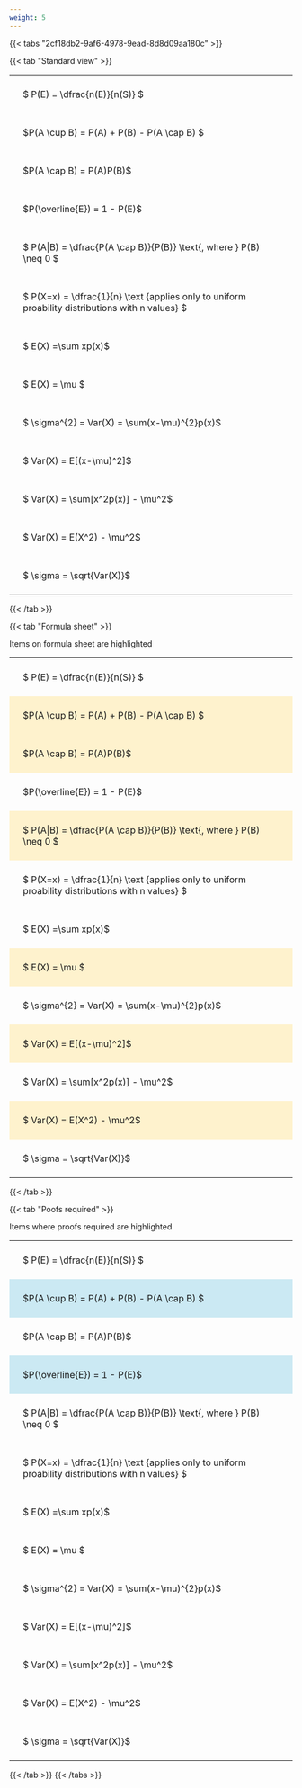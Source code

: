 ```yaml
---
weight: 5
---
```


{{< tabs "2cf18db2-9af6-4978-9ead-8d8d09aa180c" >}}

{{< tab "Standard view" >}}

<style type="text/css">
#T_b1f06 th.col_heading {
  text-align: left;
  font-size: 1em;
}
#T_b1f06 td {
  text-align: left;
  font-size: 1em;
  padding: 1.5em;
}
</style>
<table id="T_b1f06">
  <thead>
  </thead>
  <tbody>
    <tr>
      <td id="T_b1f06_row0_col0" class="data row0 col0" >$ P(E) = \dfrac{n(E)}{n(S)} $</td>
    </tr>
    <tr>
      <td id="T_b1f06_row1_col0" class="data row1 col0" >$P(A \cup B) = P(A) + P(B) - P(A \cap B) $</td>
    </tr>
    <tr>
      <td id="T_b1f06_row2_col0" class="data row2 col0" >$P(A \cap B)  = P(A)P(B)$</td>
    </tr>
    <tr>
      <td id="T_b1f06_row3_col0" class="data row3 col0" >$P(\overline{E}) = 1 - P(E)$</td>
    </tr>
    <tr>
      <td id="T_b1f06_row4_col0" class="data row4 col0" >$ P(A|B) = \dfrac{P(A \cap B)}{P(B)} \text{, where } P(B) \neq 0 $</td>
    </tr>
    <tr>
      <td id="T_b1f06_row5_col0" class="data row5 col0" >$ P(X=x) =  \dfrac{1}{n} 
\text {applies only to uniform proability distributions with n values} $</td>
    </tr>
    <tr>
      <td id="T_b1f06_row6_col0" class="data row6 col0" >$ E(X) =\sum xp(x)$</td>
    </tr>
    <tr>
      <td id="T_b1f06_row7_col0" class="data row7 col0" >$ E(X) = \mu $</td>
    </tr>
    <tr>
      <td id="T_b1f06_row8_col0" class="data row8 col0" >$ \sigma^{2} = Var(X) = \sum(x-\mu)^{2}p(x)$</td>
    </tr>
    <tr>
      <td id="T_b1f06_row9_col0" class="data row9 col0" >$ Var(X) = E[(x-\mu)^2]$</td>
    </tr>
    <tr>
      <td id="T_b1f06_row10_col0" class="data row10 col0" >$ Var(X) = \sum[x^2p(x)] - \mu^2$</td>
    </tr>
    <tr>
      <td id="T_b1f06_row11_col0" class="data row11 col0" >$ Var(X) = E(X^2) - \mu^2$</td>
    </tr>
    <tr>
      <td id="T_b1f06_row12_col0" class="data row12 col0" >$ \sigma = \sqrt{Var(X)}$</td>
    </tr>
  </tbody>
</table>
{{< /tab >}}

{{< tab "Formula sheet" >}}

Items on formula sheet are highlighted 
<br>
<style type="text/css">
#T_7cd3f th.col_heading {
  text-align: left;
  font-size: 1em;
}
#T_7cd3f td {
  text-align: left;
  font-size: 1em;
  padding: 1.5em;
}
#T_7cd3f_row0_col0, #T_7cd3f_row3_col0, #T_7cd3f_row5_col0, #T_7cd3f_row6_col0, #T_7cd3f_row8_col0, #T_7cd3f_row10_col0, #T_7cd3f_row12_col0 {
  background-color: rgba(0,0,0,0);
}
#T_7cd3f_row1_col0, #T_7cd3f_row2_col0, #T_7cd3f_row4_col0, #T_7cd3f_row7_col0, #T_7cd3f_row9_col0, #T_7cd3f_row11_col0 {
  background-color: rgba(255,194,10, 0.2);
}
</style>
<table id="T_7cd3f">
  <thead>
  </thead>
  <tbody>
    <tr>
      <td id="T_7cd3f_row0_col0" class="data row0 col0" >$ P(E) = \dfrac{n(E)}{n(S)} $</td>
    </tr>
    <tr>
      <td id="T_7cd3f_row1_col0" class="data row1 col0" >$P(A \cup B) = P(A) + P(B) - P(A \cap B) $</td>
    </tr>
    <tr>
      <td id="T_7cd3f_row2_col0" class="data row2 col0" >$P(A \cap B)  = P(A)P(B)$</td>
    </tr>
    <tr>
      <td id="T_7cd3f_row3_col0" class="data row3 col0" >$P(\overline{E}) = 1 - P(E)$</td>
    </tr>
    <tr>
      <td id="T_7cd3f_row4_col0" class="data row4 col0" >$ P(A|B) = \dfrac{P(A \cap B)}{P(B)} \text{, where } P(B) \neq 0 $</td>
    </tr>
    <tr>
      <td id="T_7cd3f_row5_col0" class="data row5 col0" >$ P(X=x) =  \dfrac{1}{n} 
\text {applies only to uniform proability distributions with n values} $</td>
    </tr>
    <tr>
      <td id="T_7cd3f_row6_col0" class="data row6 col0" >$ E(X) =\sum xp(x)$</td>
    </tr>
    <tr>
      <td id="T_7cd3f_row7_col0" class="data row7 col0" >$ E(X) = \mu $</td>
    </tr>
    <tr>
      <td id="T_7cd3f_row8_col0" class="data row8 col0" >$ \sigma^{2} = Var(X) = \sum(x-\mu)^{2}p(x)$</td>
    </tr>
    <tr>
      <td id="T_7cd3f_row9_col0" class="data row9 col0" >$ Var(X) = E[(x-\mu)^2]$</td>
    </tr>
    <tr>
      <td id="T_7cd3f_row10_col0" class="data row10 col0" >$ Var(X) = \sum[x^2p(x)] - \mu^2$</td>
    </tr>
    <tr>
      <td id="T_7cd3f_row11_col0" class="data row11 col0" >$ Var(X) = E(X^2) - \mu^2$</td>
    </tr>
    <tr>
      <td id="T_7cd3f_row12_col0" class="data row12 col0" >$ \sigma = \sqrt{Var(X)}$</td>
    </tr>
  </tbody>
</table>
{{< /tab >}}

{{< tab "Poofs required" >}}

Items where proofs required are highlighted 
<br>
<style type="text/css">
#T_4d337 th.col_heading {
  text-align: left;
  font-size: 1em;
}
#T_4d337 td {
  text-align: left;
  font-size: 1em;
  padding: 1.5em;
}
#T_4d337_row0_col0, #T_4d337_row2_col0, #T_4d337_row4_col0, #T_4d337_row5_col0, #T_4d337_row6_col0, #T_4d337_row7_col0, #T_4d337_row8_col0, #T_4d337_row9_col0, #T_4d337_row10_col0, #T_4d337_row11_col0, #T_4d337_row12_col0 {
  background-color: rgba(0,0,0,0);
}
#T_4d337_row1_col0, #T_4d337_row3_col0 {
  background-color: rgba(0,150,200, 0.2);
}
</style>
<table id="T_4d337">
  <thead>
  </thead>
  <tbody>
    <tr>
      <td id="T_4d337_row0_col0" class="data row0 col0" >$ P(E) = \dfrac{n(E)}{n(S)} $</td>
    </tr>
    <tr>
      <td id="T_4d337_row1_col0" class="data row1 col0" >$P(A \cup B) = P(A) + P(B) - P(A \cap B) $</td>
    </tr>
    <tr>
      <td id="T_4d337_row2_col0" class="data row2 col0" >$P(A \cap B)  = P(A)P(B)$</td>
    </tr>
    <tr>
      <td id="T_4d337_row3_col0" class="data row3 col0" >$P(\overline{E}) = 1 - P(E)$</td>
    </tr>
    <tr>
      <td id="T_4d337_row4_col0" class="data row4 col0" >$ P(A|B) = \dfrac{P(A \cap B)}{P(B)} \text{, where } P(B) \neq 0 $</td>
    </tr>
    <tr>
      <td id="T_4d337_row5_col0" class="data row5 col0" >$ P(X=x) =  \dfrac{1}{n} 
\text {applies only to uniform proability distributions with n values} $</td>
    </tr>
    <tr>
      <td id="T_4d337_row6_col0" class="data row6 col0" >$ E(X) =\sum xp(x)$</td>
    </tr>
    <tr>
      <td id="T_4d337_row7_col0" class="data row7 col0" >$ E(X) = \mu $</td>
    </tr>
    <tr>
      <td id="T_4d337_row8_col0" class="data row8 col0" >$ \sigma^{2} = Var(X) = \sum(x-\mu)^{2}p(x)$</td>
    </tr>
    <tr>
      <td id="T_4d337_row9_col0" class="data row9 col0" >$ Var(X) = E[(x-\mu)^2]$</td>
    </tr>
    <tr>
      <td id="T_4d337_row10_col0" class="data row10 col0" >$ Var(X) = \sum[x^2p(x)] - \mu^2$</td>
    </tr>
    <tr>
      <td id="T_4d337_row11_col0" class="data row11 col0" >$ Var(X) = E(X^2) - \mu^2$</td>
    </tr>
    <tr>
      <td id="T_4d337_row12_col0" class="data row12 col0" >$ \sigma = \sqrt{Var(X)}$</td>
    </tr>
  </tbody>
</table>
{{< /tab >}}
{{< /tabs >}}
